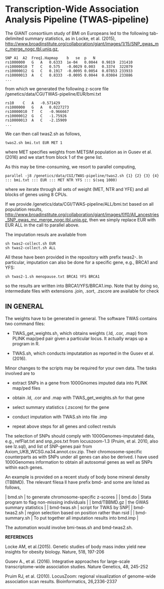 # Transcription-Wide Association Analysis Pipeline (TWAS-pipeline)

The GIANT consortiium study of BMI on Europeans led to the following tab-delimited summary statistics, as in  Locke, et al. (2015), 
http://www.broadinstitute.org/collaboration/giant/images/1/15/SNP_gwas_mc_merge_nogc.tbl.uniq.gz, 
```
SNP	A1	A2	Freq1.Hapmap	b	se	p	N
rs1000000	G	A	0.6333	1e-04	0.0044	0.9819	231410
rs10000010	T	C	0.575	-0.0029	0.003	0.3374	322079
rs10000012	G	C	0.1917	-0.0095	0.0054	0.07853	233933
rs10000013	A	C	0.8333	-0.0095	0.0044	0.03084	233886
...
```
from which we generated the following z-score file /genetics/data/CGI/TWAS-pipeline/EUR/bmi.txt
```
rs10	C	A	-0.571429
rs1000000	G	A	0.0227273
rs10000010	T	C	-0.966667
rs10000012	G	C	-1.75926
rs10000013	A	C	-2.15909
...
```
We can then call twas2.sh as follows,
```
twas2.sh bmi.txt EUR MET 1
```
where MET specifies weights from METSIM population as in Gusev et al. (2016) and we start from block 1 of the gene list.

As this may be time-consuming, we resort to parallel computing,
```
parallel -j8 /genetics/data/CGI/TWAS-pipeline/twas2.sh {1} {2} {3} {4} ::: bmi.txt ::: EUR ::: MET NTR YFS ::: $(seq 1000) 
```
where we iterate through all sets of weight (MET, NTR and YFE) and all blocks of genes using 8 CPUs.

If we provide /genetics/data/CGI/TWAS-pipeline/ALL/bmi.txt based on all population results, http://www.broadinstitute.org/collaboration/giant/images/f/f0/All_ancestries_SNP_gwas_mc_merge_nogc.tbl.uniq.gz, then we simply replace EUR with EUR ALL in the call to parallel above.

The imputation resuls are available from
```
sh twas2-collect.sh EUR
sh twas2-collect.sh ALL
```
All these have been provided in the repository with prefix twas2-. In particular, imputation can also be done for a specific gene, e.g., BRCA1 and YFS:
```
sh twas2-1.sh menopause.txt BRCA1 YFS BRCA1
```
so the results are written into BRCA1/YFS/BRCA1.imp. Note that by doing so, intermediate files with extensions .join, .sort, .zscore are available for check


## IN GENERAL

The weights have to be generated in general. The software TWAS contains two command files:

* TWAS_get_weights.sh, which obtains weights (.ld, .cor, .map) from PLINK map/ped pair given a particular locus. It actually wraps up a program in R.
                        
* TWAS.sh, which conducts imputatation as reported in the Gusev et al. (2016). 

Minor changes to the scripts may be required for your own data. The tasks involved are to  

* extract SNPs in a gene from 1000Gnomes imputed data into PLINK map/ped files

* obtain .ld, .cor and .map with TWAS_get_weights.sh for that gene

* select summary statistics (.zscore) for the gene

* conduct imputation with TWAS.sh into file .imp

* repeat above steps for all genes and collect restuls


The selection of SNPs should comply with 1000Genomes-imputated data, e.g., refFlat.txt and snp_pos.txt from locuszoom-1.3 (Pruim, et al. 2010, also see lz.sql), and list of SNP-genes pair from Axiom_UKB_WCSG.na34.annot.csv.zip. Their chromosome-specific counterparts as with SNPs under all genes can also be derived. I have used 1000Genomes information to obtain all autosomal genes as well as SNPs within each genes.

An example is provided on a recent study of body bone mineral density (TBBMD). The relevant filesa ll have prefix bmd- and some are listed as follows,

| bmd.sh          |        to generate chromosome-specific z-scores |
| bmd.do          |        Stata program to flag non-missing individuals |
| bmd/TBBMD.gz    |        the GWAS summary statistics |
| bmd-twas.sh     |        script for TWAS by SNP|
| bmd-twas2.sh    |        region selection based on position rather than rsid |
| bmd-summary.sh  |        To put together all imputation results into bmd.imp |

The automation would involve bmi-twas.sh and bmd-twas2.sh.


**REFERENCES**

Locke AM, et al.(2015). Genetic studies of body mass index yield new insights for obesity biology. Nature, 518, 197-206

Gusev A., et al. (2016). Integrative approaches for large-scale transcriptome-wide association studies. Nature Genetics, 48, 245-252   

Pruim RJ, et al. (2010). LocusZoom: regional visualization of genome-wide association scan results. Bioinformatics, 26,2336-2337
